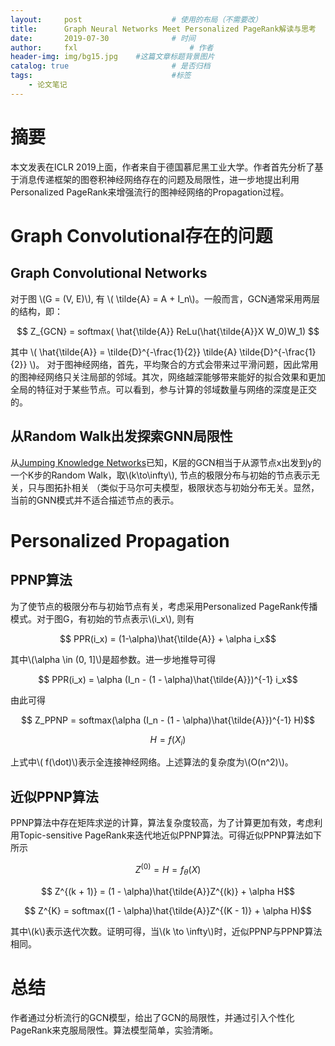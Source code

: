 ```yaml
---
layout:     post   				    # 使用的布局（不需要改）
title:      Graph Neural Networks Meet Personalized PageRank解读与思考 				# 标题
date:       2019-07-30 				# 时间
author:     fxl 						# 作者
header-img: img/bg15.jpg 	#这篇文章标题背景图片
catalog: true 						# 是否归档
tags:								#标签
    - 论文笔记
---
```


<script type="text/javascript" src="http://cdn.mathjax.org/mathjax/latest/MathJax.js?config=default"></script>

# 摘要
本文发表在ICLR 2019上面，作者来自于德国慕尼黑工业大学。作者首先分析了基于消息传递框架的图卷积神经网络存在的问题及局限性，进一步地提出利用Personalized PageRank来增强流行的图神经网络的Propagation过程。 

# Graph Convolutional存在的问题
## Graph Convolutional Networks
对于图 \\(G = (V, E)\\), 有 \\( \tilde{A} = A + I_n\\)。一般而言，GCN通常采用两层的结构，即：

$$ Z_{GCN} = softmax( \hat{\tilde{A}} ReLu(\hat{\tilde{A}}X W_0)W_1) $$

其中 \\(  \hat{\tilde{A}} = \tilde{D}^{-\frac{1}{2}} \tilde{A} \tilde{D}^{-\frac{1}{2}} \\)。 对于图神经网络，首先，平均聚合的方式会带来过平滑问题，因此常用的图神经网络只关注局部的邻域。其次，网络越深能够带来能好的拟合效果和更加全局的特征对于某些节点。可以看到，参与计算的邻域数量与网络的深度是正交的。

## 从Random Walk出发探索GNN局限性
从[Jumping Knowledge Networks](https://arxiv.org/abs/1806.03536)已知，K层的GCN相当于从源节点x出发到y的一个K步的Random Walk，取\\(k\to\infty\\), 节点的极限分布与初始的节点表示无关，只与图拓扑相关 （类似于马尔可夫模型，极限状态与初始分布无关。显然，当前的GNN模式并不适合描述节点的表示。

# Personalized Propagation

## PPNP算法
为了使节点的极限分布与初始节点有关，考虑采用Personalized PageRank传播模式。对于图G，有初始的节点表示\\(i_x\\), 则有

$$ PPR(i_x) = (1-\alpha)\hat{\tilde{A}} + \alpha i_x$$

其中\\(\alpha \in (0, 1]\\)是超参数。进一步地推导可得

$$ PPR(i_x) = \alpha (I_n - (1 - \alpha)\hat{\tilde{A}})^{-1} i_x$$

由此可得

$$ Z_PPNP = softmax(\alpha (I_n - (1 - \alpha)\hat{\tilde{A}})^{-1} H)$$

$$ H = f(X_i)$$

上式中\\( f(\dot)\\)表示全连接神经网络。上述算法的复杂度为\\(O(n^2)\\)。

## 近似PPNP算法
PPNP算法中存在矩阵求逆的计算，算法复杂度较高，为了计算更加有效，考虑利用Topic-sensitive PageRank来迭代地近似PPNP算法。可得近似PPNP算法如下所示

$$ Z^{(0)} = H = f_{\theta}(X)$$

$$ Z^{(k + 1)} = (1 - \alpha)\hat{\tilde{A}}Z^{(k)} + \alpha H$$

$$ Z^{K} = softmax((1 - \alpha)\hat{\tilde{A}}Z^{(K - 1)} + \alpha H)$$

其中\\(k\\)表示迭代次数。证明可得，当\\(k \to \infty\\)时，近似PPNP与PPNP算法相同。

# 总结
作者通过分析流行的GCN模型，给出了GCN的局限性，并通过引入个性化PageRank来克服局限性。算法模型简单，实验清晰。




